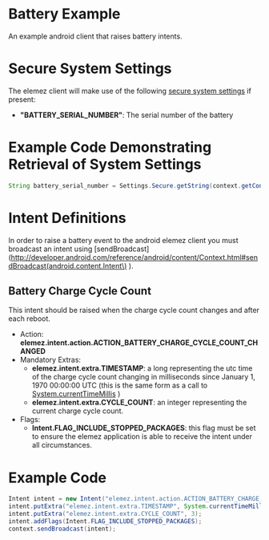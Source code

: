 # Battery Example
An example android client that raises battery intents. 

# Secure System Settings
The elemez client will make use of the following [secure system settings](http://developer.android.com/reference/android/provider/Settings.Secure.html) if present:

* **"BATTERY_SERIAL_NUMBER"**: The serial number of the battery

# Example Code Demonstrating Retrieval of System Settings
``` java
String battery_serial_number = Settings.Secure.getString(context.getContentResolver(), "BATTERY_SERIAL_NUMBER");
``` 

# Intent Definitions
In order to raise a battery event to the android elemez client you must broadcast an intent using [sendBroadcast](http://developer.android.com/reference/android/content/Context.html#sendBroadcast(android.content.Intent\) ). 

## Battery Charge Cycle Count
This intent should be raised when the charge cycle count changes and after each reboot.

* Action: **elemez.intent.action.ACTION_BATTERY_CHARGE_CYCLE_COUNT_CHANGED**
* Mandatory Extras:
  * **elemez.intent.extra.TIMESTAMP**: a long representing the utc time of the charge cycle count changing in milliseconds since January 1, 1970 00:00:00 UTC (this is the same form as a call to [System.currentTimeMillis](http://developer.android.com/reference/java/lang/System.html#currentTimeMillis()) )
  * **elemez.intent.extra.CYCLE_COUNT**: an integer representing the current charge cycle count.
* Flags:
  * **Intent.FLAG_INCLUDE_STOPPED_PACKAGES**: this flag must be set to ensure the elemez application is able to receive the intent under all circumstances.

# Example Code
``` java
Intent intent = new Intent("elemez.intent.action.ACTION_BATTERY_CHARGE_CYCLE_COUNT_CHANGED");
intent.putExtra("elemez.intent.extra.TIMESTAMP", System.currentTimeMillis());
intent.putExtra("elemez.intent.extra.CYCLE_COUNT", 3);
intent.addFlags(Intent.FLAG_INCLUDE_STOPPED_PACKAGES);
context.sendBroadcast(intent);
```        